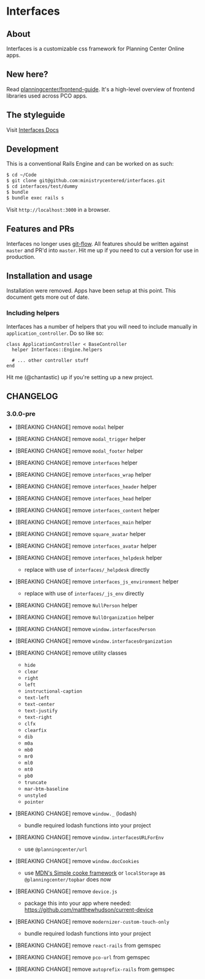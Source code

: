 # Interfaces

## About

Interfaces is a customizable css framework for Planning Center Online apps.

## New here?

Read [planningcenter/frontend-guide](https://github.com/planningcenter/frontend-guide). It's a high-level overview of frontend libraries used across PCO apps.

## The styleguide

Visit [Interfaces Docs](http://interfaces-docs.herokuapp.com)

## Development

This is a conventional Rails Engine and can be worked on as such:

```bash
$ cd ~/Code
$ git clone git@github.com:ministrycentered/interfaces.git
$ cd interfaces/test/dummy
$ bundle
$ bundle exec rails s
```

Visit `http://localhost:3000` in a browser.

## Features and PRs

Interfaces no longer uses [git-flow](https://github.com/nvie/gitflow). All features should be written against `master` and PR'd into `master`. Hit me up if you need to cut a version for use in production.

## Installation and usage

Installation were removed. Apps have been setup at this point. This document gets more out of date.

### Including helpers

Interfaces has a number of helpers that you will need to include manually in `application_controller`. Do so like so:

```
class ApplicationController < BaseController
  helper Interfaces::Engine.helpers

  # ... other controller stuff
end
```

Hit me (@chantastic) up if you're setting up a new project.

## CHANGELOG

### 3.0.0-pre

* [BREAKING CHANGE] remove `modal` helper
* [BREAKING CHANGE] remove `modal_trigger` helper
* [BREAKING CHANGE] remove `modal_footer` helper
* [BREAKING CHANGE] remove `interfaces` helper
* [BREAKING CHANGE] remove `interfaces_wrap` helper
* [BREAKING CHANGE] remove `interfaces_header` helper
* [BREAKING CHANGE] remove `interfaces_head` helper
* [BREAKING CHANGE] remove `interfaces_content` helper
* [BREAKING CHANGE] remove `interfaces_main` helper
* [BREAKING CHANGE] remove `square_avatar` helper
* [BREAKING CHANGE] remove `interfaces_avatar` helper
* [BREAKING CHANGE] remove `interfaces_helpdesk` helper
  * replace with use of `interfaces/_helpdesk` directly
* [BREAKING CHANGE] remove `interfaces_js_environment` helper
  * replace with use of `interfaces/_js_env` directly
* [BREAKING CHANGE] remove `NullPerson` helper
* [BREAKING CHANGE] remove `NullOrganization` helper
* [BREAKING CHANGE] remove `window.interfacesPerson`
* [BREAKING CHANGE] remove `window.interfacesOrganization`

* [BREAKING CHANGE] remove utility classes

  * `hide`
  * `clear`
  * `right`
  * `left`
  * `instructional-caption`
  * `text-left`
  * `text-center`
  * `text-justify`
  * `text-right`
  * `clfx`
  * `clearfix`
  * `dib`
  * `m0a`
  * `mb0`
  * `mr0`
  * `ml0`
  * `mt0`
  * `pb0`
  * `truncate`
  * `mar-btm-baseline`
  * `unstyled`
  * `pointer`

* [BREAKING CHANGE] remove `window._` (lodash)

  * bundle required lodash functions into your project

* [BREAKING CHANGE] remove `window.interfacesURLForEnv`

  * use `@planningcenter/url`

* [BREAKING CHANGE] remove `window.docCookies`

  * use [MDN's Simple cooke framework](https://developer.mozilla.org/en-US/docs/Web/API/Document/cookie/Simple_document.cookie_framework) or `localStorage` as `@planningcenter/topbar` does now

* [BREAKING CHANGE] remove `device.js`

  * package this into your app where needed: https://github.com/matthewhudson/current-device

* [BREAKING CHANGE] remove `modernizer-custom-touch-only`

  * bundle required lodash functions into your project

* [BREAKING CHANGE] remove `react-rails` from gemspec
* [BREAKING CHANGE] remove `pco-url` from gemspec
* [BREAKING CHANGE] remove `autoprefix-rails` from gemspec
